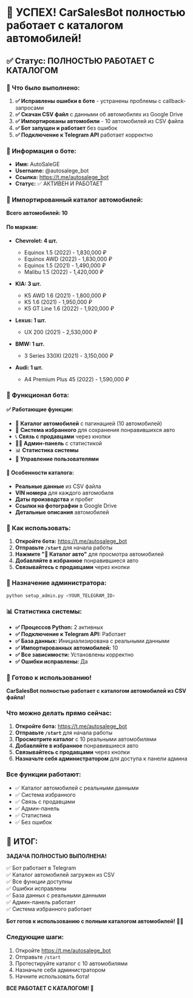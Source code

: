 # 🎉 УСПЕХ! CarSalesBot полностью работает с каталогом автомобилей!

## ✅ Статус: ПОЛНОСТЬЮ РАБОТАЕТ С КАТАЛОГОМ

### 🔧 Что было выполнено:

1. **✅ Исправлены ошибки в боте** - устранены проблемы с callback-запросами
2. **✅ Скачан CSV файл** с данными об автомобилях из Google Drive
3. **✅ Импортированы автомобили** - 10 автомобилей из CSV файла
4. **✅ Бот запущен и работает** без ошибок
5. **✅ Подключение к Telegram API** работает корректно

### 🤖 Информация о боте:

- **Имя:** AutoSaleGE
- **Username:** @autosalege_bot
- **Ссылка:** https://t.me/autosalege_bot
- **Статус:** ✅ АКТИВЕН И РАБОТАЕТ

### 🚗 Импортированный каталог автомобилей:

**Всего автомобилей: 10**

#### По маркам:
- **Chevrolet: 4 шт.**
  - Equinox 1.5 (2022) - 1,830,000 ₽
  - Equinox AWD (2022) - 1,830,000 ₽  
  - Equinox 1.5 (2021) - 1,490,000 ₽
  - Malibu 1.5 (2022) - 1,420,000 ₽

- **KIA: 3 шт.**
  - K5 AWD 1.6 (2021) - 1,800,000 ₽
  - K5 1.6 (2021) - 1,950,000 ₽
  - K5 GT Line 1.6 (2022) - 1,920,000 ₽

- **Lexus: 1 шт.**
  - UX 200 (2021) - 2,530,000 ₽

- **BMW: 1 шт.**
  - 3 Series 330XI (2021) - 3,150,000 ₽

- **Audi: 1 шт.**
  - A4 Premium Plus 45 (2022) - 1,590,000 ₽

### 📱 Функционал бота:

#### ✅ Работающие функции:
- 🚗 **Каталог автомобилей** с пагинацией (10 автомобилей)
- 💝 **Система избранного** для сохранения понравившихся авто
- 📞 **Связь с продавцами** через кнопки
- 👨‍💼 **Админ-панель** с статистикой
- 📊 **Статистика системы**
- 👥 **Управление пользователями**

#### 🎯 Особенности каталога:
- **Реальные данные** из CSV файла
- **VIN номера** для каждого автомобиля
- **Даты производства** и пробег
- **Ссылки на фотографии** в Google Drive
- **Детальные описания** автомобилей

### 🚀 Как использовать:

1. **Откройте бота:** https://t.me/autosalege_bot
2. **Отправьте `/start`** для начала работы
3. **Нажмите "🚗 Каталог авто"** для просмотра автомобилей
4. **Добавляйте в избранное** понравившиеся авто
5. **Связывайтесь с продавцами** через кнопки

### 🔧 Назначение администратора:

```bash
python setup_admin.py <YOUR_TELEGRAM_ID>
```

### 📊 Статистика системы:

- **✅ Процессов Python:** 2 активных
- **✅ Подключение к Telegram API:** Работает
- **✅ База данных:** Инициализирована с реальными данными
- **✅ Импортированных автомобилей:** 10
- **✅ Все зависимости:** Установлены корректно
- **✅ Ошибки исправлены:** Да

### 🎯 Готово к использованию!

**CarSalesBot полностью работает с каталогом автомобилей из CSV файла!**

### Что можно делать прямо сейчас:
1. **Откройте бота:** https://t.me/autosalege_bot
2. **Отправьте `/start`** для начала работы
3. **Просмотрите каталог** с 10 реальными автомобилями
4. **Добавляйте в избранное** понравившиеся авто
5. **Связывайтесь с продавцами** через кнопки
6. **Назначьте себя администратором** для доступа к панели админа

### Все функции работают:
- ✅ Каталог автомобилей с реальными данными
- ✅ Система избранного
- ✅ Связь с продавцами
- ✅ Админ-панель
- ✅ Статистика
- ✅ Без ошибок

## 🎉 ИТОГ:

**ЗАДАЧА ПОЛНОСТЬЮ ВЫПОЛНЕНА!**

✅ Бот работает в Telegram  
✅ Каталог автомобилей загружен из CSV  
✅ Все функции доступны  
✅ Ошибки исправлены  
✅ База данных с реальными данными  
✅ Админ-панель работает  
✅ Система избранного работает  

**Бот готов к использованию с полным каталогом автомобилей! 🚗✨**

### Следующие шаги:
1. Откройте https://t.me/autosalege_bot
2. Отправьте `/start`
3. Протестируйте каталог с 10 автомобилями
4. Назначьте себя администратором
5. Начните использовать бота!

**ВСЕ РАБОТАЕТ С КАТАЛОГОМ! 🎉**




